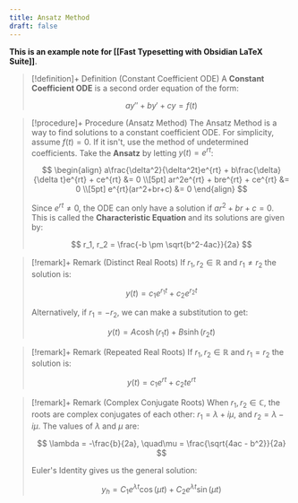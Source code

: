 ```yaml
---
title: Ansatz Method
draft: false
---
```


**This is an example note for [[Fast Typesetting with Obsidian LaTeX Suite]]**.

>[!definition]+ Definition (Constant Coefficient ODE)
>A **Constant Coefficient ODE** is a second order equation of the form:
>
>$$
>ay'' + by' + cy = f(t)
>$$

>[!procedure]+ Procedure (Ansatz Method)
>The Ansatz Method is a way to find solutions to a constant coefficient ODE. For simplicity, assume $f(t) = 0$. If it isn't, use the method of undetermined coefficients. Take the **Ansatz** by letting $y(t) = e^{ rt }$:
>
>$$
>\begin{align}
>a\frac{\delta^2}{\delta^2t}e^{rt} + b\frac{\delta}{\delta t}e^{rt} + ce^{rt} &= 0 \\[5pt]
>ar^2e^{rt} + bre^{rt} + ce^{rt} &= 0 \\[5pt]
>e^{rt}(ar^2+br+c) &= 0
>\end{align}
>$$
>
>Since $e^{rt} \neq 0$, the ODE can only have a solution if $ar^2 + br +c = 0$. This is called the **Characteristic Equation** and its solutions are given by:
>
>$$
>r_1, r_2 = \frac{-b \pm \sqrt{b^2-4ac}}{2a}
>$$

>[!remark]+ Remark (Distinct Real Roots)
>If $r_{1}, r_{2} \in \mathbb{R}$ and $r_{1} \neq r_{2}$ the solution is:
>
>$$
>y(t) = c_{1}e^{ r_{1}t } + c_{2}e^{ r_{2}t }
>$$
>
>Alternatively, if $r_{1} = -r_{2}$, we can make a substitution to get:
>
>$$
>y(t) = A\cosh (r_{1}t) + B\sinh (r_{2}t) 
>$$

>[!remark]+ Remark (Repeated Real Roots)
>If $r_{1}, r_{2} \in \mathbb{R}$ and $r_{1} = r_{2}$ the solution is:
>
>$$
>y(t) = c_1e^{rt} + c_2te^{rt}
>$$

>[!remark]+ Remark (Complex Conjugate Roots)
>When $r_{1}, r_{2} \in \mathbb{C}$, the roots are complex conjugates of each other: $r_1 = \lambda + i\mu$, and $r_2 = \lambda - i\mu$. The values of $\lambda$ and $\mu$ are:
>
>$$
>\lambda = -\frac{b}{2a}, \quad\mu = \frac{\sqrt{4ac - b^2}}{2a}
>$$
>
>Euler's Identity gives us the general solution:
>
>$$
>y_h = C_1e^{\lambda t}\cos(\mu t) + C_2e^{\lambda t}\sin(\mu t)
>$$

